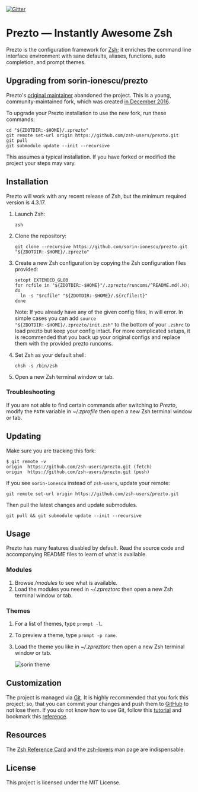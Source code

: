 [![Gitter](https://badges.gitter.im/zsh-users/prezto.svg)](https://gitter.im/zsh-users/prezto?utm_source=badge&utm_medium=badge&utm_campaign=pr-badge)

Prezto — Instantly Awesome Zsh
==============================

Prezto is the configuration framework for [Zsh][1]; it enriches the command line
interface environment with sane defaults, aliases, functions, auto completion,
and prompt themes.

Upgrading from sorin-ionescu/prezto
-----------------------------------

Prezto's [original maintainer][original] abandoned the project. This is a
young, community-maintained fork, which was created [in December 2016][fork].

To upgrade your Prezto installation to use the new fork, run these commands:

    cd "${ZDOTDIR:-$HOME}/.zprezto"
    git remote set-url origin https://github.com/zsh-users/prezto.git
    git pull
    git submodule update --init --recursive

This assumes a typical installation. If you have forked or modified the
project your steps may vary.

[original]: https://github.com/sorin-ionescu/prezto
[fork]: https://github.com/sorin-ionescu/prezto#1239

Installation
------------

Prezto will work with any recent release of Zsh, but the minimum required
version is 4.3.17.

  1. Launch Zsh:

        `zsh`

  2. Clone the repository:

        `git clone --recursive https://github.com/sorin-ionescu/prezto.git "${ZDOTDIR:-$HOME}/.zprezto"`

  3. Create a new Zsh configuration by copying the Zsh configuration files
     provided:

        ```
        setopt EXTENDED_GLOB
        for rcfile in "${ZDOTDIR:-$HOME}"/.zprezto/runcoms/^README.md(.N); do
          ln -s "$rcfile" "${ZDOTDIR:-$HOME}/.${rcfile:t}"
        done
        ```

     Note: If you already have any of the given config files, ln will error. In
     simple cases you can add `source "${ZDOTDIR:-$HOME}/.zprezto/init.zsh"` to
     the bottom of your `.zshrc` to load prezto but keep your config intact. For
     more complicated setups, it is recommended that you back up your original
     configs and replace them with the provided prezto runcoms.

  4. Set Zsh as your default shell:

        `chsh -s /bin/zsh`

  5. Open a new Zsh terminal window or tab.

### Troubleshooting

If you are not able to find certain commands after switching to *Prezto*,
modify the `PATH` variable in *~/.zprofile* then open a new Zsh terminal
window or tab.

Updating
--------

Make sure you are tracking this fork:

    $ git remote -v
    origin  https://github.com/zsh-users/prezto.git (fetch)
    origin  https://github.com/zsh-users/prezto.git (push)

If you see `sorin-ionescu` instead of `zsh-users`, update your remote:

    git remote set-url origin https://github.com/zsh-users/prezto.git

Then pull the latest changes and update submodules.

    git pull && git submodule update --init --recursive

Usage
-----

Prezto has many features disabled by default. Read the source code and
accompanying README files to learn of what is available.

### Modules

  1. Browse */modules* to see what is available.
  2. Load the modules you need in *~/.zpreztorc* then open a new Zsh terminal
     window or tab.

### Themes

  1. For a list of themes, type `prompt -l`.
  2. To preview a theme, type `prompt -p name`.
  3. Load the theme you like in *~/.zpreztorc* then open a new Zsh terminal
     window or tab.

     ![sorin theme][2]

Customization
-------------

The project is managed via [Git][3]. It is highly recommended that you fork this
project; so, that you can commit your changes and push them to [GitHub][4] to
not lose them. If you do not know how to use Git, follow this [tutorial][5] and
bookmark this [reference][6].

Resources
---------

The [Zsh Reference Card][7] and the [zsh-lovers][8] man page are indispensable.

License
-------

This project is licensed under the MIT License.

[1]: http://www.zsh.org
[2]: http://i.imgur.com/nrGV6pg.png "sorin theme"
[3]: http://git-scm.com
[4]: https://github.com
[5]: http://gitimmersion.com
[6]: http://gitref.org
[7]: http://www.bash2zsh.com/zsh_refcard/refcard.pdf
[8]: http://grml.org/zsh/zsh-lovers.html

